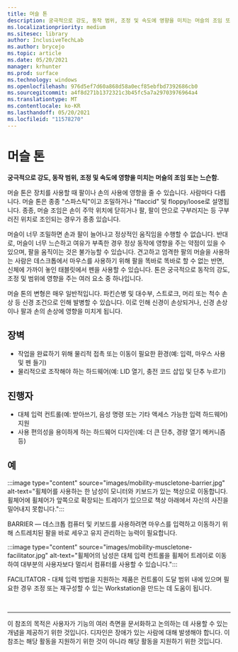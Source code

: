 ```yaml
---
title: 머슬 톤
description: 궁극적으로 강도, 동작 범위, 조정 및 속도에 영향을 미치는 머슬의 조임 또는 느슨함
ms.localizationpriority: medium
ms.sitesec: library
author: InclusiveTechLab
ms.author: brycejo
ms.topic: article
ms.date: 05/20/2021
manager: krhunter
ms.prod: surface
ms.technology: windows
ms.openlocfilehash: 976d5ef7d60a868d58a0ecf85ebfbd7392686cb0
ms.sourcegitcommit: a4f8d271b1372321c3b45fc5a7a29703976964a4
ms.translationtype: MT
ms.contentlocale: ko-KR
ms.lasthandoff: 05/20/2021
ms.locfileid: "11578270"
---
```

# <a name="muscle-tone"></a>머슬 톤

**궁극적으로 강도, 동작 범위, 조정 및 속도에 영향을 미치는 머슬의 조임 또는 느슨함.**

머슬 톤은 장치를 사용할 때 팔이나 손의 사용에 영향을 줄 수 있습니다. 사람마다 다릅니다. 머슬 톤은 종종 "스파스틱"이고 조밀하거나 "flaccid" 및 floppy/loose로 설명됩니다. 종종, 머슬 조임은 손이 주막 위치에 닫히거나 팔, 팔이 안으로 구부러지는 등 구부러진 위치로 조인되는 경우가 종종 있습니다.

머슬이 너무 조밀하면 손과 팔이 늘어나고 정상적인 움직임을 수행할 수 없습니다. 반대로, 머슬이 너무 느슨하고 여유가 부족한 경우 정상 동작에 영향을 주는 약점이 있을 수 있으며, 팔을 움직이는 것은 불가능할 수 있습니다. 견고하고 엄격한 팔의 머슬을 사용하는 사람은 데스크톱에서 마우스를 사용하기 위해 팔을 똑바로 똑바로 할 수 없는 반면, 신체에 가까이 놓인 태블릿에서 펜을 사용할 수 있습니다. 톤은 궁극적으로 동작의 강도, 조정 및 범위에 영향을 주는 여러 요소 중 하나입니다.

머슬 톤의 변형은 매우 일반적입니다. 파킨슨병 및 대수부, 스트로크, 머리 또는 척수 손상 등 신경 조건으로 인해 발병할 수 있습니다. 이로 인해 신경이 손상되거나, 신경 손상이나 팔과 손의 손상에 영향을 미치게 됩니다.

## <a name="barriers"></a>장벽
* 작업을 완료하기 위해 물리적 접촉 또는 이동이 필요한 환경(예: 입력, 마우스 사용 및 펜 들기)
* 물리적으로 조작해야 하는 하드웨어(예: LID 열기, 충전 코드 삽입 및 단추 누르기)

## <a name="facilitators"></a>진행자
* 대체 입력 컨트롤(예: 받아쓰기, 음성 명령 또는 기타 액세스 가능한 입력 하드웨어) 지원
* 사용 편의성을 용이하게 하는 하드웨어 디자인(예: 더 큰 단추, 경량 열기 메커니즘 등)

## <a name="examples"></a>예

:::image type="content" source="images/mobility-muscletone-barrier.jpg" alt-text="휠체어를 사용하는 한 남성이 모니터와 키보드가 있는 책상으로 이동합니다. 휠체어에 휠체어가 앞쪽으로 확장되는 트레이가 있으므로 책상 아래에서 자신의 사진을 밀어내지 못합니다.":::

BARRIER — 데스크톱 컴퓨터 및 키보드를 사용하려면 마우스를 입력하고 이동하기 위해 스트레치된 팔을 바로 세우고 유지 관리하는 능력이 필요합니다.

:::image type="content" source="images/mobility-muscletone-facilitator.jpg" alt-text="휠체어의 남성은 대체 입력 컨트롤을 휠체어 트레이로 이동하여 대부분의 사용자보다 멀리서 컴퓨터를 사용할 수 있습니다.":::

FACILITATOR - 대체 입력 방법을 지원하는 제품은 컨트롤이 도달 범위 내에 있으며 필요한 경우 조정 또는 재구성할 수 있는 Workstation을 만드는 데 도움이 됩니다.


&nbsp;

[comment]: # (Footer 문)
___
이 참조의 목적은 사용자가 기능의 여러 측면을 문서화하고 논의하는 데 사용할 수 있는 개념을 제공하기 위한 것입니다. 디자인은 장애가 있는 사람에 대해 발생해야 합니다. 이 참조는 해당 활동을 지원하기 위한 것이 아니라 해당 활동을 지원하기 위한 것입니다. 